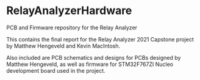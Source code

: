 # RelayAnalyzerHardware
PCB and Firmware repository for the Relay Analyzer

This contains the final report for the Relay Analyzer 2021 Capstone project by Matthew Hengeveld and Kevin MacIntosh.

Also included are PCB schematics and designs for PCBs designed by Matthew Hengeveld, as well as firmware for STM32F767ZI Nucleo development board used in the project.

